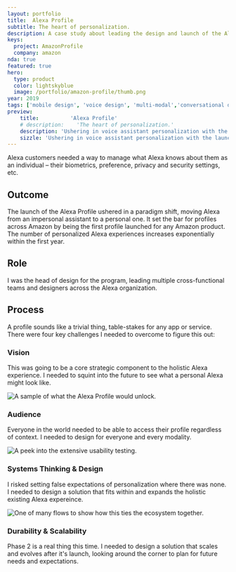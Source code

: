 ```yaml
---
layout: portfolio
title:  Alexa Profile
subtitle: The heart of personalization.
description: A case study about leading the design and launch of the Alexa Profile.
keys:
  project: AmazonProfile
  company: amazon
nda: true
featured: true
hero:
  type: product
  color: lightskyblue
  image: /portfolio/amazon-profile/thumb.png
year: 2019
tags: ['mobile design', 'voice design', 'multi-modal','conversational design', 'personalization', '0-to-1', 'product design', 'leadership', 'platform']
preview:
    title:          'Alexa Profile'
    # description:    'The heart of personalization.'
    description: 'Ushering in voice assistant personalization with the launch of the Alexa Profile. A paradigm shift for the industry and the first person-level profile across Amazon and the landscape of voice assistants.'
    sizzle: 'Ushering in voice assistant personalization with the launch of the Alexa Profile. A paradigm shift for the industry and the first person-level profile across Amazon and the landscape of voice assistants.'
---
```


Alexa customers needed a way to manage what Alexa knows about them as an individual – their biometrics, preference, privacy and security settings, etc.

## Outcome
The launch of the Alexa Profile ushered in a paradigm shift, moving Alexa from an impersonal assistant to a personal one. It set the bar for profiles across Amazon by being the first profile launched for any Amazon product. The number of personalized Alexa experiences increases exponentially within the first year.

## Role
I was the head of design for the program, leading multiple cross-functional teams and designers across the Alexa organization.

## Process
A profile sounds like a trivial thing, table-stakes for any app or service. There were four key challenges I needed to overcome to figure this out:

### Vision
This was going to be a core strategic component to the holistic Alexa experience. I needed to squint into the future to see what a personal Alexa might look like.

![A sample of what the Alexa Profile would unlock.](/portfolio/amazon-profile/profile1.png)

### Audience
Everyone in the world needed to be able to access their profile regardless of context. I needed to design for everyone and every modality.

![A peek into the extensive usability testing.](/portfolio/amazon-profile/profile2.png)

### Systems Thinking & Design
I risked setting false expectations of personalization where there was none. I needed to design a solution that fits within and expands the holistic existing Alexa expereince.

![One of many flows to show how this ties the ecosystem together.](/portfolio/amazon-profile/profile3.png)

### Durability & Scalability
Phase 2 is a real thing this time. I needed to design a solution that scales and evolves after it's launch, looking around the corner to plan for future needs and expectations.